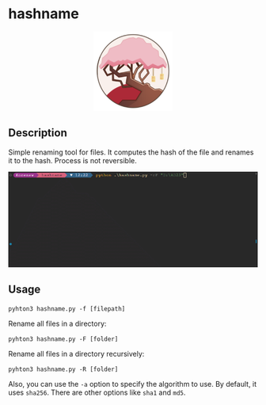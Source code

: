 # hashname
<p align="center">
  <img src="https://github.com/Kseen715/imgs/blob/main/sakura_kharune.png?raw=true" width="160" height="160"/>
</p>

## Description
Simple renaming tool for files. It computes the hash of the file and renames it to the hash. Process is not reversible.

<p align="center">
  <img src="https://github.com/Kseen715/imgs/blob/main/hashname/hashname_anim.gif?raw=true"/>
</p>

## Usage

```
pyhton3 hashname.py -f [filepath]
```

Rename all files in a directory:

```
pyhton3 hashname.py -F [folder]
```

Rename all files in a directory recursively:

```
pyhton3 hashname.py -R [folder]
```

Also, you can use the `-a` option to specify the algorithm to use. By default, it uses `sha256`. There are other options like `sha1` and `md5`.
